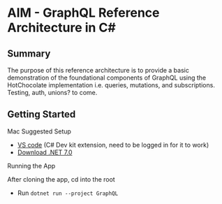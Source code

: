 # AIM - GraphQL Reference Architecture in C#

## Summary

The purpose of this reference architecture is to provide a basic demonstration of the foundational components of GraphQL using the HotChocolate implementation i.e. queries, mutations, and subscriptions. Testing, auth, unions? to come. 

## Getting Started

Mac Suggested Setup

- [VS code](https://code.visualstudio.com/download) (C# Dev kit extension, need to be logged in for it to work)
- [Download .NET 7.0](https://dotnet.microsoft.com/en-us/download)


Running the App 

After cloning the app, cd into the root
- Run `dotnet run --project GraphQL`   
